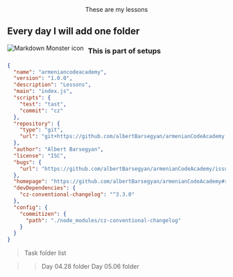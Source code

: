 <div align="center">These are my lessons</div>

## Every day I will add one folder

<img src="https://images.unsplash.com/photo-1453906971074-ce568cccbc63?ixid=MnwxMjA3fDB8MHxwaG90by1wYWdlfHx8fGVufDB8fHx8&ixlib=rb-1.2.1&auto=format&fit=crop&w=1050&q=80"
     alt="Markdown Monster icon"
     style="float: left; margin-right: 10px;" />

### This is part of setups

```json
{
  "name": "armeniancodeacademy",
  "version": "1.0.0",
  "description": "Lessons",
  "main": "index.js",
  "scripts": {
    "test": "tast",
    "commit": "cz"
  },
  "repository": {
    "type": "git",
    "url": "git+https://github.com/albertBarsegyan/armenianCodeAcademy.git"
  },
  "author": "Albert Barsegyan",
  "license": "ISC",
  "bugs": {
    "url": "https://github.com/albertBarsegyan/armenianCodeAcademy/issues"
  },
  "homepage": "https://github.com/albertBarsegyan/armenianCodeAcademy#readme",
  "devDependencies": {
    "cz-conventional-changelog": "^3.3.0"
  },
  "config": {
    "commitizen": {
      "path": "./node_modules/cz-conventional-changelog"
    }
  }
}
```

> Task folder list

> > Day 04.28 folder
> > Day 05.06 folder
